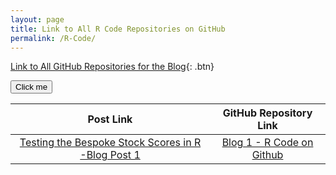 ```yaml
---
layout: page
title: Link to All R Code Repositories on GitHub
permalink: /R-Code/
---
```


[Link to All GitHub Repositories for the Blog](https://github.com/jstoetz/R_Code){: .btn}

<button name="button">Click me</button>

|Post Link|GitHub Repository Link|
|:-:|:-:|
|[Testing the Bespoke Stock Scores in R -Blog Post 1](https://jstoetz.github.io/r/backtesting/2019/09/11/Testing-the-Bespoke-Stock-Scores-in-R.html)|[Blog 1 - R Code on Github](https://github.com/jstoetz/R_Code/blob/master/Blog_Post_1)|
